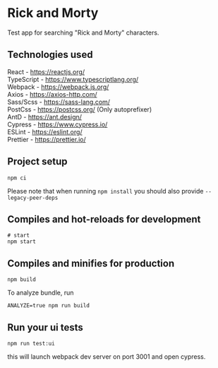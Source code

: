 # Rick and Morty

Test app for searching "Rick and Morty" characters.

## Technologies used

React - https://reactjs.org/  
TypeScript - https://www.typescriptlang.org/  
Webpack - https://webpack.js.org/  
Axios - https://axios-http.com/  
Sass/Scss - https://sass-lang.com/  
PostCss - https://postcss.org/ (Only autoprefixer)  
AntD - https://ant.design/  
Cypress - https://www.cypress.io/  
ESLint - https://eslint.org/  
Prettier - https://prettier.io/  

## Project setup

```
npm ci
```

Please note that when running `npm install` you should also provide `--legacy-peer-deps`

## Compiles and hot-reloads for development

```
# start 
npm start
```

## Compiles and minifies for production

```
npm build
```

To analyze bundle, run

```
ANALYZE=true npm run build
```

## Run your ui tests

```
npm run test:ui
```

this will launch webpack dev server on port 3001 and open cypress.

